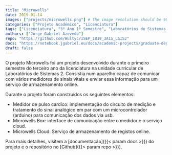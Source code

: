 ```yaml
---
title: "Microwells"
date: 2019-01-14
images: ["projects/microwells.png"] # The image resolution should be 900x500 or a proportional resolution
categories: ["Projeto Académico", "Licenciatura"]
tags: ["Licenciatura", "3º Ano 1º Semestre", "Laboratórios de Sistemas 2", "Java", "PHP", "Laravel", "MariaDB", "Arduino"]
authors: ["Jorge Gabriel Azevedo"]
repo: "https://github.com/Wultyc/ISEP_1819_3A1S_LSIS2"
docs: "https://notebook.jgabriel.eu/docs/academic-projects/graduate-degree/microwells/"
draft: false
---
```

<!--more-->
O projeto Microwells foi um projeto desenvolvido durante o primeiro semestre do terceiro ano da licenciatura na unidade curricular de Laboratórios de Sistemas 2. Consistia num aparelho capaz de comunicar com vários medidores de sinais vitais e enviar essa informação para um serviço de armazenamento online.

Durante o projeto foram construídos os seguintes elementos:
- Medidor de pulso cardíco: implementação do circuito de medição e tratamento do sinal analógico em par com um microcontrolador (arduino) para comunicação dos dados via usb.
- Microwells Box: interface de comunicação entre o medidor e o serviço cloud.
- Microwells Cloud: Serviço de armazenamento de registos online.

Para mais detalhes, visitem a [documentação]({{< param docs >}}) do projeto e o repositório no [Github]({{< param repo >}}).